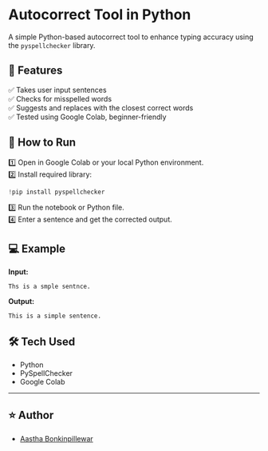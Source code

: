 # Autocorrect Tool in Python

A simple Python-based autocorrect tool to enhance typing accuracy using the `pyspellchecker` library.

## 🚀 Features

✅ Takes user input sentences  
✅ Checks for misspelled words  
✅ Suggests and replaces with the closest correct words  
✅ Tested using Google Colab, beginner-friendly

## 📌 How to Run

1️⃣ Open in Google Colab or your local Python environment.  
2️⃣ Install required library:
```python
!pip install pyspellchecker
```
3️⃣ Run the notebook or Python file.  
4️⃣ Enter a sentence and get the corrected output.

## 💻 Example

**Input:**
```
Ths is a smple sentnce.
```

**Output:**
```
This is a simple sentence.
```

## 🛠️ Tech Used

- Python
- PySpellChecker
- Google Colab

---

## ⭐ Author

- [Aastha Bonkinpillewar](https://github.com/aasthabonkinpillewar)
